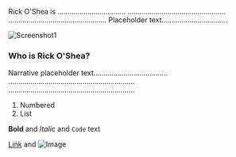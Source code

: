Rick O'Shea is ..................................
.................................................
.................................................
Placeholder text.................................

![Screenshot1](https://raw.githubusercontent.com/azheng888/Rick-O-Shea/master/Bedroom-Example.jpg)

### Who is Rick O'Shea?

Narrative placeholder text.....................................
...............................................................
...............................................................


1. Numbered
2. List

**Bold** and _Italic_ and `Code` text

[Link](url) and ![Image](src)
```

